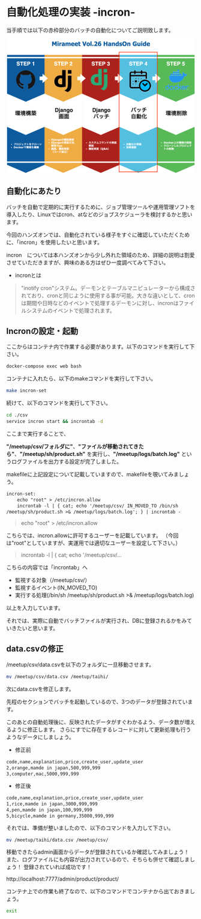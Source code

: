 # 自動化処理の実装 -incron-

当手順では以下の赤枠部分のバッチの自動化についてご説明致します。

![](./img/31.png)

## 自動化にあたり
バッチを自動で定期的に実行するために、ジョブ管理ツールや運用管理ソフトを導入したり、Linuxではcron、atなどのジョブスケジューラを検討するかと思います。


今回のハンズオンでは、自動化されている様子をすぐに確認していただくために、「incron」を使用したいと思います。

incron　については本ハンズオンから少し外れた領域のため、詳細の説明は割愛させていただきますが、興味のある方はぜひ一度調べてみて下さい。

- incronとは
>"inotify cron"システム。デーモンとテーブルマニピュレーターから構成されており、cronと同じように使用する事が可能。大きな違いとして、cronは期間や日時などのイベントで処理するデーモンに対し、incronはファイルシステムのイベントで処理されます。


## Incronの設定・起動
ここからはコンテナ内で作業する必要があります。以下のコマンドを実行して下さい。
```sh
docker-compose exec web bash
```

コンテナに入れたら、以下のmakeコマンドを実行して下さい。
```sh
make incron-set
```
続けて、以下のコマンドを実行して下さい。
```sh
cd ./csv
service incron start && incrontab -d
```

ここまで実行することで、

**"/meetup/csv/フォルダに"**、**"ファイルが移動されてきたら"**、**"/meetup/sh/product.sh"** を実行し、**"/meetup/logs/batch.log"** というログファイルを出力する設定が完了しました。

makefileに上記設定について記載していますので、makefileを覗いてみましょう。

```
incron-set:
	echo "root" > /etc/incron.allow
	incrontab -l | { cat; echo '/meetup/csv/ IN_MOVED_TO /bin/sh /meetup/sh/product.sh >& /meetup/logs/batch.log'; } | incrontab -
```

>echo "root" > /etc/incron.allow

こちらでは、incron.allowに許可するユーザーを記載しています。
（今回は"root"としていますが、実運用では適切なユーザーを設定して下さい。）

>incrontab -l | { cat; echo '/meetup/csv/...

こちらの内容では「incrontab」へ

- 監視する対象（/meetup/csv/）
- 監視するイベント(IN_MOVED_TO)
- 実行する処理(/bin/sh /meetup/sh/product.sh >& /meetup/logs/batch.log)

以上を入力しています。


それでは、実際に自動でバッチファイルが実行され、DBに登録されるかをみていきたいと思います。

## data.csvの修正
/meetup/csv/data.csvを以下のフォルダに一旦移動させます。
```sh
mv /meetup/csv/data.csv /meetup/taihi/
```

次にdata.csvを修正します。

先程のセクションでバッチを起動しているので、3つのデータが登録されています。

このあとの自動処理後に、反映されたデータがすぐわかるよう、データ数が増えるように修正します。
さらにすでに存在するレコードに対して更新処理も行うようなデータにしましょう。

- 修正前
```
code,name,explanation,price,create_user,update_user
2,orange,mamde in japan,500,999,999
3,computer,mac,5000,999,999
```

- 修正後
```
code,name,explanation,price,create_user,update_user
1,rice,mamde in japan,3000,999,999
4,pen,mamde in japan,100,999,999
5,bicycle,mamde in germany,35000,999,999
```

それでは、準備が整いましたので、以下のコマンドを入力して下さい。

```sh
mv /meetup/taihi/data.csv /meetup/csv/
```

移動できたらadmin画面からデータが登録されているか確認してみましょう！
また、ログファイルにも内容が出力されているので、そちらも併せて確認しましょう！
登録されていれば成功です！

http://localhost:7777/admin/product/product/

コンテナ上での作業も終了なので、以下のコマンドでコンテナから出ておきましょう。
```sh
exit
```